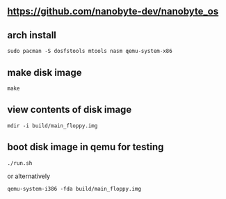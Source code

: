 

## https://github.com/nanobyte-dev/nanobyte_os

## arch install
```
sudo pacman -S dosfstools mtools nasm qemu-system-x86
```

## make disk image
```
make
```

## view contents of disk image
```
mdir -i build/main_floppy.img
```

## boot disk image in qemu for testing
```
./run.sh
```

or alternatively

```
qemu-system-i386 -fda build/main_floppy.img
```
